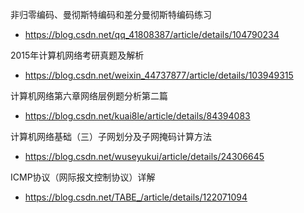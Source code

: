

非归零编码、曼彻斯特编码和差分曼彻斯特编码练习

* https://blog.csdn.net/qq_41808387/article/details/104790234



2015年计算机网络考研真题及解析

* https://blog.csdn.net/weixin_44737877/article/details/103949315

计算机网络第六章网络层例题分析第二篇

* https://blog.csdn.net/kuai8le/article/details/84394083

计算机网络基础（三）子网划分及子网掩码计算方法

* https://blog.csdn.net/wuseyukui/article/details/24306645

ICMP协议（网际报文控制协议）详解

* https://blog.csdn.net/TABE_/article/details/122071094